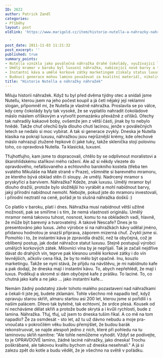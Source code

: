 ```yaml
---
ID: 2822
author: Patrick Zandl
categories:
- Příběhy
layout: post
oldlink: 'https://www.marigold.cz/item/historie-nutella-a-nahrazky-nahrazek

  '
post_date: 2011-11-03 11:21:32
post_excerpt: ''
published: true
summary_points:
- Nutella vznikla jako poválečná náhražka drahé čokolády, využívající levnější ořechy.
- Umělý mramor v baroku byl luxusní náhražka, nabízející nové barvy a tvarovatelnost.
- Instantní káva a umělé korkové zátky marketingem získaly status luxusní náhražky.
- Budoucí generace mohou lamino považovat za kvalitní materiál, nikoliv náhražku.
title: "Historie Nutella a náhražky náhražek"
---
```


Miluju historii náhražek. Když tu byl před dvěma týdny otec a snídali jsme Nutellu, kterou jsem na jeho počest koupil a já četl nějaký její reklamní slogan, připomněl mi, že Nutella je vlastně náhražka. Proslavila se po válce, kdy ceny čokolády byly tak vysoké, že se vyplatilo nahradit čokoládové máslo máslem oříškovým a vytvořit pomazánku převážně z oříšků. Ořechy tak nahradily kakaové boby, ovšemže jen z větší části, jinak by to nebylo hnědé. Takže chuť ořechů byla dlouho chutí lacinou, jenže v poválečných letech se nedalo si moc vybírat. A tak si generace zvykly. Dneska je Nutella klasika na pokraji luxusu, náhražkou jsou nejrůznější krémy, kde ořechové máslo nahrazují ztužené řepkové či jaké tuky, takže sklenička stojí polovinu toho, co opravdová Nutella. Ta klasická, luxusní. 

Tfujhotfujho, kam jsme to dopracovali, chtělo by se odplivnout moralistovi a škarohlídskému staříkovi mého ražení. Ale až si někdy vlezete do opravdového, nefalšovaného a echtovního barokního kostela (třeba ten svatého Mikuláše na Malé straně v Praze), všimněte si barevného mramoru, ze kterého bývá obklad stěn či sloupy. Je umělý. Nadrcený mramor s pryskyřicí a barvivem. Náhražka? Kdeže, znak luxusu. Umělý mramor byl dlouho dražší, protože bylo složitější ho vyrábět a mohl nabídnout barvy, jaký přírodní nabídnout nemohl. Nebojte, pokud jste do mramoru investovali, i přírodní neztratil na ceně, pořád je to slušná náhražka došků :)

Co platilo v baroku, platí i dnes. Náhražka musí nabídnout větší užitné možnosti, pak se smíříme i s tím, že nemá vlastnosti originálu. Umělý mramor nemá takovou tuhost, nosnost, komu to na obkladech vadí, hlavně, že může být barevný a tvarovatelný. A takové Nescafe? Dnes je to presentováno jako luxus. Jeho výrobce si na náhražkách kávy udělal jméno, přidanou hodnotou je snazší příprava, záporem mizerná chuť. Zvykli jsme si. Pomohlo i to, že instantní káva je zpravidla dražší, než ta obyčejná, což je oblíbený postup, jak dodat náhražce statut luxusu. Stejně postupují výrobci umělých korkových zátek. Milovníci vína by je nepřijali. Tak je začali nejdříve dávat do drahých vín, teprve pak klesnou umělé korkové zátky i do vín levnějších, ačkoliv cena říká, že by to mělo být opačně. Inu, kouzlo marketingu. Takže se nyní stává, že přijdu na návštěvu, je mi nabídnuto kafe a pak dodají, že dneska mají i instantní kávu. To, abych nepřehlédl, že mají i luxus. Poděkuji a skromě si dám obyčejné kafe z prášku. To laciné. To, co chutná jako kafe a ne jako ... jako instantní kafe... 

Nemám žádný podstatný závěr tohoto malého pozastavení nad náhražkami a čekali-li jste jej, budete zklamáni. Tohle všechno mě napadlo teď, když opravuju starou skříň, almaru startou asi 200 let, kterou jsme si pořídili i s naším palácem. Dřevo tak bytelné, tak echtovní, že srdce plesá. Kousek od ní necháváme dělat skříň a protože bude skrytá a i kvůli rychlosti, bude z lamina. Náhražka. Tfuj, tfuj, už jsem to dneska tuším říkal. 
A co mě na tom napadlo? Že za osmdesát - sto let, až tu už dávno nebudu a moje pra-vnoučata v pokročilém věku budou přemýšlet, že budou barák rekonstruovat, se najde alespoň jedno z nich, které při pohledu na tu laminovou skříň namítne: "Ale tohle nemůžeme vyhodit. Vždyť se podívejte, to je OPRAVDOVÉ lamino, žádné laciné náhražky, jako dneska! Trochu poškrábané, ale takovou kvalitu bychom už dneska nesehnali." 
A já si zalezu zpět do kotle a budu vědět, že je všechno na světě v pořádku.